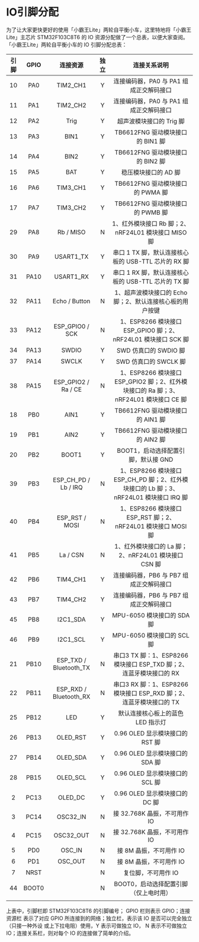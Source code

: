 # IO引脚分配

为了让大家更快更好的使用「小霸王Lite」两轮自平衡小车，这里特地将「小霸王Lite」主芯片 STM32F103C8T6 的 IO 资源分配做了一个总表，以便大家查阅。「小霸王Lite」两轮自平衡小车的 IO 引脚分配总表：

| 引脚 | GPIO | 连接资源 | 独立 | 连接关系说明 |
| :----: | :--: | :----: | :----: | :----: |
|   10    |  PA0    |  TIM2_CH1  |Y| 连接编码器，PA0 与 PA1 组成正交解码接口 |
| 11 | PA1 | TIM2_CH2 |Y| 连接编码器，PA0 与 PA1 组成正交解码接口 |
| 12 | PA2 | Trig |Y| 超声波模块接口的 Trig 脚 |
| 13 | PA3 | BIN1 |Y| TB6612FNG 驱动模块接口的 BIN1 脚 |
| 14 | PA4 | BIN2 |Y| TB6612FNG 驱动模块接口的 BIN2 脚 |
| 15 | PA5 | BAT |Y| 稳压模块接口的 AD 脚 |
| 16 | PA6 | TIM3_CH1 |Y| TB6612FNG 驱动模块接口的 PWMA 脚 |
| 17 | PA7 | TIM3_CH2 |Y| TB6612FNG 驱动模块接口的 PWMB 脚 |
| 29 | PA8  | Rb / MISO | N | 1、红外模块接口 Rb 脚；2、nRF24L01 模块接口 MISO 脚 |
| 30 | PA9  | USART1_TX | Y | 串口 1 TX 脚，默认连接核心板的 USB-TTL 芯片的 RX 脚 |
| 31 | PA10 | USART1_RX | Y | 串口 1 RX 脚，默认连接核心板的 USB-TTL 芯片的 TX 脚 |
| 32 | PA11 | Echo / Button | N | 1、超声波模块接口的 Echo 脚；2、默认连接核心板的用户按键 |
| 33 | PA12 | ESP_GPIO0 / SCK | N | 1、ESP8266 模块接口 ESP_GPIO0 脚；2、nRF24L01 模块接口 SCK 脚 |
| 34 | PA13 | SWDIO | Y | SWD 仿真口的 SWDIO 脚 |
| 37 | PA14 | SWCLK | Y | SWD 仿真口的 SWCLK 脚 |
| 38 | PA15 | ESP_GPIO2 / Ra / CE | N | 1、ESP8266 模块接口 ESP_GPIO2 脚；2、红外模块接口的 Ra 脚；3、nRF24L01 模块接口 CE 脚 |
| 18 | PB0 | AIN1 | Y | TB6612FNG 驱动模块接口的 AIN1 脚 |
| 19 | PB1 | AIN2 | Y | TB6612FNG 驱动模块接口的 AIN2 脚 |
| 20 | PB2 | BOOT1 | Y | BOOT1，启动选择配置引脚，默认接 GND |
| 39 | PB3 | ESP_CH_PD / Lb / IRQ | N | 1、ESP8266 模块接口 ESP_CH_PD 脚；2、红外模块接口的 Lb 脚；3、nRF24L01 模块接口 IRQ 脚 |
| 40 | PB4 | ESP_RST / MOSI | N | 1、ESP8266 模块接口 ESP_RST 脚；2、nRF24L01 模块接口 MOSI 脚 |
| 41 | PB5 | La / CSN | N | 1、红外模块接口的 La 脚；2、nRF24L01 模块接口 CSN 脚 |
| 42 | PB6 | TIM4_CH1 | Y | 连接编码器，PB6 与 PB7 组成正交解码接口 |
| 43 | PB7 | TIM4_CH2 | Y | 连接编码器，PB6 与 PB7 组成正交解码接口 |
| 45 | PB8 | I2C1_SDA | Y | MPU-6050 模块接口的 SDA 脚 |
| 46 | PB9 | I2C1_SCL | Y | MPU-6050 模块接口的 SCL 脚 |
| 21 | PB10 | ESP_TXD / Bluetooth_TX | N | 串口3 TX 脚：1、ESP8266 模块接口 ESP_TXD 脚；2、连蓝牙模块接口的 RX |
| 22 | PB11 | ESP_RXD / Bluetooth_RX | N | 串口3 RX 脚：1、ESP8266 模块接口 ESP_RXD 脚；2、连蓝牙模块接口的 TX |
| 25 | PB12 | LED | Y | 默认连接核心板上的蓝色 LED 指示灯 |
| 26 | PB13 | OLED_RST | Y | 0.96 OLED 显示模块接口的 RST 脚 |
| 27 | PB14 | OLED_SDA | Y | 0.96 OLED 显示模块接口的 SDA 脚 |
| 28 | PB15 | OLED_SCL | Y | 0.96 OLED 显示模块接口的 SCL 脚 |
| 2 | PC13 | OLED_DC | Y | 0.96 OLED 显示模块接口的 DC 脚 |
| 3 | PC14 | OSC32_IN | N | 接 32.768K 晶振，不可用作 IO |
|  4   | PC15 | OSC32_OUT | N | 接 32.768K 晶振，不可用作 IO |
| 5 | PD0 | OSC_IN | N | 接 8M 晶振，不可用作 IO |
| 6 | PD1 | OSC_OUT | N | 接 8M 晶振，不可用作 IO |
| 7 | NRST  |                        |  N   |                     复位脚，不可用作 IO                      |
| 44 | BOOT0 |                        |  N   |            BOOT0，启动选择配置引脚（仅上电时用）             |
| | | | | |

上表中，引脚栏即 STM32F103C8T6 的引脚编号； GPIO 栏则表示 GPIO；连接资源栏
表示了对应 GPIO 所连接到的网络；独立栏，表示该 IO 是否可以完全独立（只接一种外设
或上下拉电阻）使用，Y 表示可做独立 IO， N 表示不可做独立 IO；连接关系栏，则对每个 IO 的连接做了简单的介绍。
